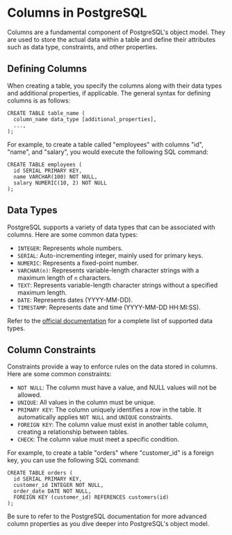 # Columns in PostgreSQL

Columns are a fundamental component of PostgreSQL's object model. They are used to store the actual data within a table and define their attributes such as data type, constraints, and other properties. 

## Defining Columns

When creating a table, you specify the columns along with their data types and additional properties, if applicable. The general syntax for defining columns is as follows:

```
CREATE TABLE table_name (
  column_name data_type [additional_properties],
  ...,
);
```

For example, to create a table called "employees" with columns "id", "name", and "salary", you would execute the following SQL command:

```
CREATE TABLE employees (
  id SERIAL PRIMARY KEY,
  name VARCHAR(100) NOT NULL,
  salary NUMERIC(10, 2) NOT NULL
);
```

## Data Types

PostgreSQL supports a variety of data types that can be associated with columns. Here are some common data types:

- `INTEGER`: Represents whole numbers.
- `SERIAL`: Auto-incrementing integer, mainly used for primary keys.
- `NUMERIC`: Represents a fixed-point number.
- `VARCHAR(n)`: Represents variable-length character strings with a maximum length of `n` characters.
- `TEXT`: Represents variable-length character strings without a specified maximum length.
- `DATE`: Represents dates (YYYY-MM-DD).
- `TIMESTAMP`: Represents date and time (YYYY-MM-DD HH:MI:SS).

Refer to the [official documentation](https://www.postgresql.org/docs/current/datatype.html) for a complete list of supported data types.

## Column Constraints

Constraints provide a way to enforce rules on the data stored in columns. Here are some common constraints:

- `NOT NULL`: The column must have a value, and NULL values will not be allowed.
- `UNIQUE`: All values in the column must be unique.
- `PRIMARY KEY`: The column uniquely identifies a row in the table. It automatically applies `NOT NULL` and `UNIQUE` constraints.
- `FOREIGN KEY`: The column value must exist in another table column, creating a relationship between tables.
- `CHECK`: The column value must meet a specific condition.

For example, to create a table "orders" where "customer_id" is a foreign key, you can use the following SQL command:

```
CREATE TABLE orders (
  id SERIAL PRIMARY KEY,
  customer_id INTEGER NOT NULL,
  order_date DATE NOT NULL,
  FOREIGN KEY (customer_id) REFERENCES customers(id)
);
```

Be sure to refer to the PostgreSQL documentation for more advanced column properties as you dive deeper into PostgreSQL's object model.